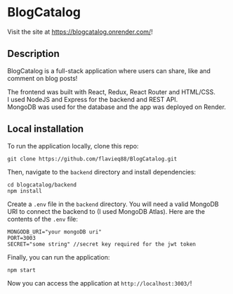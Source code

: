 # BlogCatalog

Visit the site at https://blogcatalog.onrender.com/!

## Description

BlogCatalog is a full-stack application where users can share, like and comment on blog posts! <br>

The frontend was built with React, Redux, React Router and HTML/CSS. <br>
I used NodeJS and Express for the backend and REST API. <br>
MongoDB was used for the database and the app was deployed on Render.

## Local installation

To run the application locally, clone this repo: <br>

```
git clone https://github.com/flavieq88/BlogCatalog.git
```

Then, navigate to the `backend` directory and install dependencies: <br>

```
cd blogcatalog/backend
npm install
```

Create a `.env` file in the `backend` directory. You will need a valid MongoDB URI to connect the backend to (I used MongoDB Atlas). Here are the contents of the `.env` file:

```
MONGODB_URI="your mongoDB uri"
PORT=3003
SECRET="some string" //secret key required for the jwt token
```

Finally, you can run the application: <br>

```
npm start
```

Now you can access the application at `http://localhost:3003/`!
